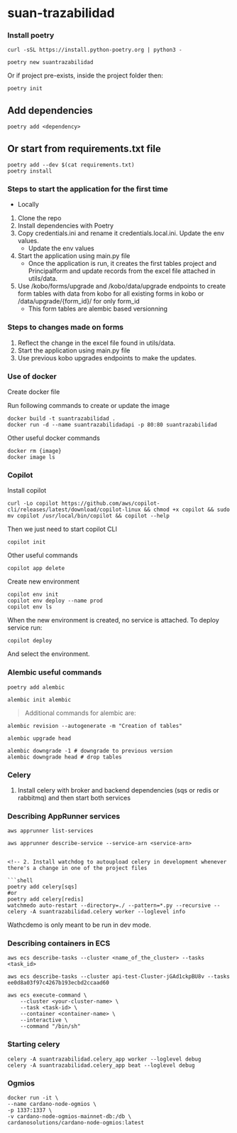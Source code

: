 # suan-trazabilidad

### Install poetry

```shell
curl -sSL https://install.python-poetry.org | python3 -

poetry new suantrazabilidad
```

Or if project pre-exists, inside the project folder then:

```shell
poetry init
```

## Add dependencies

```shell
poetry add <dependency>
```

## Or start from requirements.txt file
```shell
poetry add --dev $(cat requirements.txt)
poetry install
```

### Steps to start the application for the first time

- Locally

1. Clone the repo
2. Install dependencies with Poetry
4. Copy credentials.ini and rename it credentials.local.ini. Update the env values. 
    - Update the env values
3. Start the application using main.py file
    - Once the application is run, it creates the first tables project and Principalform and update records from the excel file attached in utils/data.
4. Use /kobo/forms/upgrade and /kobo/data/upgrade endpoints to create form tables with data from kobo for all existing forms in kobo or /data/upgrade/{form_id}/ for only form_id
    - This form tables are alembic based versionning

### Steps to changes made on forms

1. Reflect the change in the excel file found in utils/data.
2. Start the application using main.py file
3. Use previous kobo upgrades endpoints to make the updates.

### Use of docker

Create docker file

Run following commands to create or update the image

    docker build -t suantrazabilidad .
    docker run -d --name suantrazabilidadapi -p 80:80 suantrazabilidad

Other useful docker commands

    docker rm {image}
    docker image ls


### Copilot 

Install copilot

    curl -Lo copilot https://github.com/aws/copilot-cli/releases/latest/download/copilot-linux && chmod +x copilot && sudo mv copilot /usr/local/bin/copilot && copilot --help

Then we just need to start copilot CLI

    copilot init

Other useful commands

    copilot app delete

Create new environment

    copilot env init
    copilot env deploy --name prod
    copilot env ls

When the new environment is created, no service is attached. To deploy service run:

    copilot deploy

And select the environment.



### Alembic useful commands

```shell
poetry add alembic

alembic init alembic
````
> Additional commands for alembic are: 
```shell
alembic revision --autogenerate -m "Creation of tables"

alembic upgrade head

alembic downgrade -1 # downgrade to previous version
alembic downgrade head # drop tables
```

### Celery

1. Install celery with broker and backend dependencies (sqs or redis or rabbitmq) and then start both services


### Describing AppRunner services

```shell
aws apprunner list-services

aws apprunner describe-service --service-arn <service-arn>


<!-- 2. Install watchdog to autoupload celery in development whenever there's a change in one of the project files

```shell
poetry add celery[sqs]
#or
poetry add celery[redis]
watchmedo auto-restart --directory=./ --pattern=*.py --recursive -- celery -A suantrazabilidad.celery worker --loglevel info

```

Wathcdemo is only meant to be run in dev mode. 

### Describing containers in ECS

```shell
aws ecs describe-tasks --cluster <name_of_the_cluster> --tasks <task_id>

aws ecs describe-tasks --cluster api-test-Cluster-jGAd1ckpBU8v --tasks ee0d8a03f97c4267b193ecbd2ccaad60

aws ecs execute-command \
    --cluster <your-cluster-name> \
    --task <task-id> \
    --container <container-name> \
    --interactive \
    --command "/bin/sh"

```

### Starting celery

```shell
celery -A suantrazabilidad.celery_app worker --loglevel debug
celery -A suantrazabilidad.celery_app beat --loglevel debug
```

### Ogmios

    docker run -it \
    --name cardano-node-ogmios \
    -p 1337:1337 \
    -v cardano-node-ogmios-mainnet-db:/db \
    cardanosolutions/cardano-node-ogmios:latest
